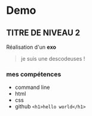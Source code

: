 # Demo
## TITRE DE NIVEAU 2
Réalisation d'un __exo__
  > je suis une descodeuses !
### mes compétences
  * command line
  * html
  * css
  * github
  `<h1>hello world</h1>`
